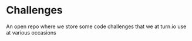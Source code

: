 # Challenges

An open repo where we store some code challenges that we at turn.io use at various occasions 
